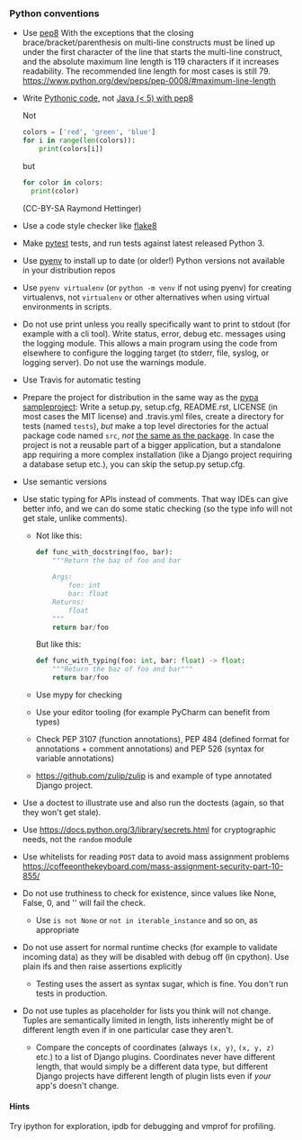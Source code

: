 ### Python conventions

*   Use [pep8](https://www.python.org/dev/peps/pep-0008/)
    With the exceptions
    that the closing brace/bracket/parenthesis on multi-line constructs must be lined
    up under the first character of the line that starts the multi-line construct,
    and the absolute maximum line length is 119 characters
    if it increases readability.
    The recommended line length for most cases is still 79.
    https://www.python.org/dev/peps/pep-0008/#maximum-line-length

*   Write [Pythonic code](https://speakerdeck.com/pyconslides/transforming-code-into-beautiful-idiomatic-python-by-raymond-hettinger-1),
    not [Java (< 5) with pep8](https://www.youtube.com/watch?v=wf-BqAjZb8M)

    Not

    ```python
    colors = ['red', 'green', 'blue']
    for i in range(len(colors)):
        print(colors[i])
    ```

    but
 
    ```python
    for color in colors:
      print(color)
    ```
    (CC-BY-SA Raymond Hettinger)

*   Use a code style checker like [flake8](https://pypi.python.org/pypi/flake8)

*   Make [pytest](https://docs.pytest.org/en/latest/) tests,
    and run tests against latest released Python 3.

*   Use [pyenv](https://github.com/pyenv/pyenv) to install up to date (or older!) Python versions not available in your distribution repos

*   Use `pyenv virtualenv` (or `python -m venv` if not using pyenv) for creating virtualenvs, not `virtualenv` or other alternatives when using virtual environments in scripts.

*   Do not use print unless you really specifically want to print to stdout
    (for example with a cli tool).
    Write status, error, debug etc. messages using the logging module.
    This allows a main program using the code from elsewhere to configure
    the logging target (to stderr, file, syslog, or logging server).
    Do not use the warnings module.

*   Use Travis for automatic testing

*   Prepare the project for distribution in the same way as the
    [pypa sampleproject](https://github.com/pypa/sampleproject):
    Write a setup.py, setup.cfg, README.rst,
    LICENSE (in most cases the MIT license)
    and .travis.yml files,
    create a directory for tests (named `tests`),
    *but* make a top level directories for the actual package code
    named `src`, *not* [the same as the package](https://blog.ionelmc.ro/2014/05/25/python-packaging/#the-structure).
    In case the project is not a reusable part of a bigger application,
    but a standalone app requiring a more complex installation
    (like a Django project requiring a database setup etc.),
    you can skip the setup.py setup.cfg.

*   Use semantic versions

*   Use static typing for APIs instead of comments.
    That way IDEs can give better info, and we can do some static checking (so the type info will not get stale, unlike comments).

    *   Not like this:
        ```python
        def func_with_docstring(foo, bar):
            """Return the baz of foo and bar
 
            Args:
                foo: int
                bar: float
            Returns:
                float
            """
            return bar/foo
        ```

        But like this:
        ```python
        def func_with_typing(foo: int, bar: float) -> float:
            """Return the baz of foo and bar"""
            return bar/foo
        ```

    *   Use mypy for checking
    *   Use your editor tooling (for example PyCharm can benefit from types)
    *   Check
        PEP 3107 (function annotations),
        PEP 484 (defined format for annotations + comment annotations) and
        PEP 526 (syntax for variable annotations)
    *   https://github.com/zulip/zulip is and example of
        type annotated Django project.

*   Use a doctest to illustrate use and also run the doctests
    (again, so that they won't get stale).
*   Use https://docs.python.org/3/library/secrets.html for cryptographic needs, not the `random` module
*   Use whitelists for reading `POST` data to avoid mass assignment problems https://coffeeonthekeyboard.com/mass-assignment-security-part-10-855/
*   Do not use truthiness to check for existence, since values like None, False, 0, and '' will fail the check.
    *   Use `is not None` or `not in iterable_instance` and so on, as appropriate
*   Do not use assert for normal runtime checks (for example to validate incoming data)
    as they will be disabled with debug off (in cpython). Use plain ifs and then raise assertions explicitly
    *   Testing uses the assert as syntax sugar, which is fine. You don't run tests in production.
*   Do not use tuples as placeholder for lists you think will not change.
    Tuples are semantically limited in length, lists inherently might be of different length even if
    in one particular case they aren't.
    *   Compare the concepts of coordinates (always `(x, y)`, `(x, y, z)` etc.) to a list of Django plugins.
        Coordinates never have different length, that would simply be a different data type,
        but different Django projects have different length of plugin lists even if *your* app's doesn't change.


#### Hints

Try ipython for exploration, ipdb for debugging and vmprof for profiling.
